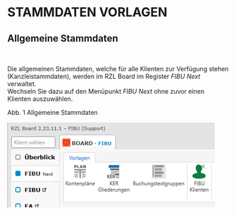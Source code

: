 # STAMMDATEN VORLAGEN

## Allgemeine Stammdaten&nbsp;

&nbsp;

Die allgemeinen Stammdaten, welche für alle Klienten zur Verfügung stehen (Kanzleistammdaten), werden im RZL Board im Register *FIBU Next* verwaltet. \
Wechseln Sie dazu auf den Menüpunkt *FIBU Next* ohne zuvor einen Klienten auszuwählen.

Abb. 1 Allgemeine Stammdaten

![Image](<../lib/NeuesElement74.png>)

